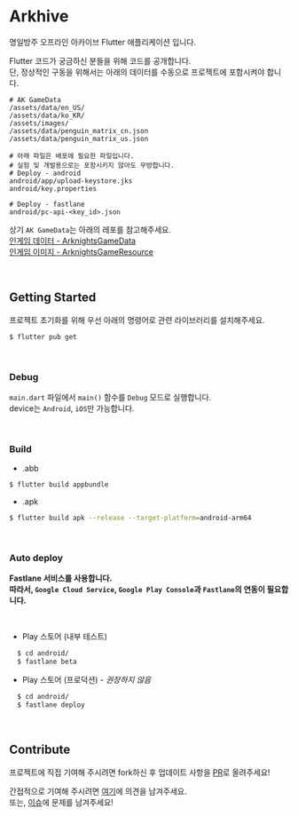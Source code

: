 # Arkhive

명일방주 오프라인 아카이브 Flutter 애플리케이션 입니다.

Flutter 코드가 궁금하신 분들을 위해 코드를 공개합니다.\
단, 정상적인 구동을 위해서는 아래의 데이터를 수동으로 프로젝트에 포함시켜야 합니다.

```.gitignore
# AK GameData
/assets/data/en_US/
/assets/data/ko_KR/
/assets/images/
/assets/data/penguin_matrix_cn.json
/assets/data/penguin_matrix_us.json

# 아래 파일은 배포에 필요한 파일입니다.
# 실험 및 개발용으로는 포함시키지 않아도 무방합니다.
# Deploy - android
android/app/upload-keystore.jks
android/key.properties

# Deploy - fastlane
android/pc-api-<key_id>.json
```

상기 `AK GameData`는 아래의 레포를 참고해주세요.\
[인게임 데이터 - ArknightsGameData](https://github.com/Kengxxiao/ArknightsGameData)\
[인게임 이미지 - ArknightsGameResource](https://github.com/yuanyan3060/ArknightsGameResource)

</br>

## Getting Started

프로젝트 초기화를 위해 우선 아래의 명령어로 관련 라이브러리를 설치해주세요.
```bash
$ flutter pub get
```

</br>

### Debug

`main.dart` 파일에서 `main()` 함수를 `Debug` 모드로 실행합니다.\
device는 `Android`, `iOS`만 가능합니다.

</br>

### Build
- .abb
```bash
$ flutter build appbundle
```

- .apk
```bash
$ flutter build apk --release --target-platform=android-arm64
```

</br>

### Auto deploy
__Fastlane 서비스를 사용합니다.__\
__따라서, `Google Cloud Service`, `Google Play Console`과 `Fastlane`의 연동이 필요합니다.__

</br>

- Play 스토어 (내부 테스트)
```bash
  $ cd android/
  $ fastlane beta
```

- Play 스토어 (프로덕션) - _권장하지 않음_
```bash
  $ cd android/
  $ fastlane deploy
```

</br>

## Contribute

프로젝트에 직접 기여해 주시려면 fork하신 후 업데이트 사항을 [PR](https://github.com/wjlee611/arkhive/pulls)로 올려주세요!

간접적으로 기여해 주시려면 [여기](https://with611.tistory.com/159)에 의견을 남겨주세요.\
또는, [이슈](https://github.com/wjlee611/arkhive/issues)에 문제를 남겨주세요!
